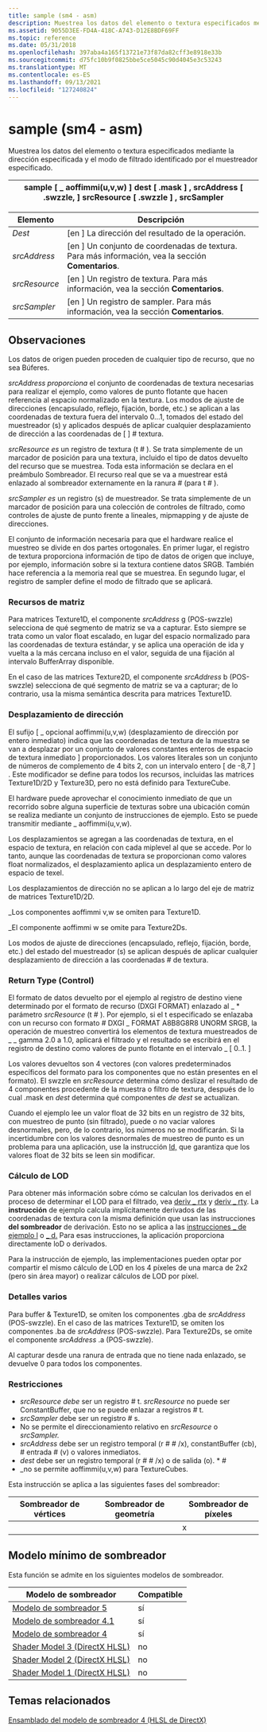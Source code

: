 ```yaml
---
title: sample (sm4 - asm)
description: Muestrea los datos del elemento o textura especificados mediante la dirección especificada y el modo de filtrado identificado por el muestreador especificado. | sample (sm4 - asm)
ms.assetid: 9055D3EE-FD4A-418C-A743-D12E8BDF69FF
ms.topic: reference
ms.date: 05/31/2018
ms.openlocfilehash: 397aba4a165f13721e73f87da82cff3e8918e33b
ms.sourcegitcommit: d75fc10b9f0825bbe5ce5045c90d4045e3c53243
ms.translationtype: MT
ms.contentlocale: es-ES
ms.lasthandoff: 09/13/2021
ms.locfileid: "127240824"
---
```

# <a name="sample-sm4---asm"></a>sample (sm4 - asm)

Muestrea los datos del elemento o textura especificados mediante la dirección especificada y el modo de filtrado identificado por el muestreador especificado.



| sample \[ \_ aoffimmi(u,v,w) \] dest \[ .mask \] , srcAddress \[ .swzzle, \] srcResource \[ .swzzle \] , srcSampler |
|--------------------------------------------------------------------------------------------------------|



 



| Elemento                                                                                                               | Descripción                                                                                        |
|--------------------------------------------------------------------------------------------------------------------|----------------------------------------------------------------------------------------------------|
| <span id="dest"></span><span id="DEST"></span>*Dest*<br/>                                                    | \[en \] La dirección del resultado de la operación.<br/>                                      |
| <span id="srcAddress"></span><span id="srcaddress"></span><span id="SRCADDRESS"></span>*srcAddress*<br/>     | \[en \] Un conjunto de coordenadas de textura. Para más información, vea la sección **Comentarios**.<br/> |
| <span id="srcResource"></span><span id="srcresource"></span><span id="SRCRESOURCE"></span>*srcResource*<br/> | \[en \] Un registro de textura. Para más información, vea la sección **Comentarios**.<br/>           |
| <span id="srcSampler"></span><span id="srcsampler"></span><span id="SRCSAMPLER"></span>*srcSampler*<br/>     | \[en \] Un registro de sampler. Para más información, vea la sección **Comentarios**.<br/>           |



 

## <a name="remarks"></a>Observaciones

Los datos de origen pueden proceden de cualquier tipo de recurso, que no sea Búferes.

*srcAddress proporciona* el conjunto de coordenadas de textura necesarias para realizar el ejemplo, como valores de punto flotante que hacen referencia al espacio normalizado en la textura. Los modos de ajuste de direcciones (encapsulado, reflejo, fijación, borde, etc.) se aplican a las coordenadas de textura fuera del intervalo 0...1, tomados del estado del muestreador (s) y aplicados después de aplicar cualquier desplazamiento de dirección a las coordenadas de \[ \] \# textura.

*srcResource es* un registro de textura (t \# ). Se trata simplemente de un marcador de posición para una textura, incluido el tipo de datos devuelto del recurso que se muestrea. Toda esta información se declara en el preámbulo Sombreador. El recurso real que se va a muestrear está enlazado al sombreador externamente en la ranura \# (para t \# ).

*srcSampler es* un registro (s) de muestreador. Se trata simplemente de un marcador de posición para una colección de controles de filtrado, como controles de ajuste de punto frente a lineales, mipmapping y de ajuste de direcciones.

El conjunto de información necesaria para que el hardware realice el muestreo se divide en dos partes ortogonales. En primer lugar, el registro de textura proporciona información de tipo de datos de origen que incluye, por ejemplo, información sobre si la textura contiene datos SRGB. También hace referencia a la memoria real que se muestrea. En segundo lugar, el registro de sampler define el modo de filtrado que se aplicará.

### <a name="array-resources"></a>Recursos de matriz

Para matrices Texture1D, el componente *srcAddress* g (POS-swzzle) selecciona de qué segmento de matriz se va a capturar. Esto siempre se trata como un valor float escalado, en lugar del espacio normalizado para las coordenadas de textura estándar, y se aplica una operación de ida y vuelta a la más cercana incluso en el valor, seguida de una fijación al intervalo BufferArray disponible.

En el caso de las matrices Texture2D, el componente *srcAddress* b (POS-swzzle) selecciona de qué segmento de matriz se va a capturar; de lo contrario, usa la misma semántica descrita para matrices Texture1D.

### <a name="address-offset"></a>Desplazamiento de dirección

El sufijo \[ \_ opcional aoffimmi(u,v,w) (desplazamiento de dirección por entero inmediato) indica que las coordenadas de textura de la muestra se van a desplazar por un conjunto de valores constantes enteros de espacio de textura inmediato \] proporcionados. Los valores literales son un conjunto de números de complemento de 4 bits 2, con un intervalo entero \[ de -8,7 \] . Este modificador se define para todos los recursos, incluidas las matrices Texture1D/2D y Texture3D, pero no está definido para TextureCube.

El hardware puede aprovechar el conocimiento inmediato de que un recorrido sobre alguna superficie de texturas sobre una ubicación común se realiza mediante un conjunto de instrucciones de ejemplo. Esto se puede transmitir mediante \_ aoffimmi(u,v,w).

Los desplazamientos se agregan a las coordenadas de textura, en el espacio de textura, en relación con cada miplevel al que se accede. Por lo tanto, aunque las coordenadas de textura se proporcionan como valores float normalizados, el desplazamiento aplica un desplazamiento entero de espacio de texel.

Los desplazamientos de dirección no se aplican a lo largo del eje de matriz de matrices Texture1D/2D.

\_Los componentes aoffimmi v,w se omiten para Texture1D.

\_El componente aoffimmi w se omite para Texture2Ds.

Los modos de ajuste de direcciones (encapsulado, reflejo, fijación, borde, etc.) del estado del muestreador (s) se aplican después de aplicar cualquier desplazamiento de dirección a las coordenadas \# de textura.

### <a name="return-type-control"></a>Return Type (Control)

El formato de datos devuelto por el ejemplo al registro de destino viene determinado por el formato de recurso (DXGI FORMAT) enlazado al \_ \* parámetro *srcResource* (t \# ). Por ejemplo, si el t especificado se enlazaba con un recurso con formato \# DXGI \_ FORMAT A8B8G8R8 UNORM SRGB, la operación de muestreo convertirá los elementos de textura muestreados de \_ \_ gamma 2.0 a 1.0, aplicará el filtrado y el resultado se escribirá en el registro de destino como valores de punto flotante en el intervalo \_ \[ 0..1. \]

Los valores devueltos son 4 vectores (con valores predeterminados específicos del formato para los componentes que no están presentes en el formato). El swzzle en *srcResource* determina cómo deslizar el resultado de 4 componentes procedente de la muestra o filtro de textura, después de lo cual .mask en *dest* determina qué componentes *de dest* se actualizan.

Cuando  el ejemplo lee un valor float de 32 bits en un registro de 32 bits, con muestreo de punto (sin filtrado), puede o no vaciar valores desnormales, pero, de lo contrario, los números no se modificarán. Si la incertidumbre con los valores desnormales de muestreo de punto es un problema para una aplicación, use la instrucción [ld,](ld--sm4---asm-.md) que garantiza que los valores float de 32 bits se leen sin modificar.

### <a name="lod-calculation"></a>Cálculo de LOD

Para obtener más información sobre cómo se calculan los derivados en el proceso de determinar el LOD para el filtrado, vea [deriv \_ rtx](deriv-rtx--sm4---asm-.md) y [deriv \_ rty](deriv-rty--sm4---asm-.md). La **instrucción** de ejemplo calcula implícitamente derivados de las coordenadas de textura con la misma definición que usan las instrucciones **del sombreador** de derivación. Esto no se aplica a las [instrucciones \_ de ejemplo l](sample-l--sm4---asm-.md) o [ \_ d.](sample-d--sm4---asm-.md) Para esas instrucciones, la aplicación proporciona directamente loD o derivados.

Para  la instrucción de ejemplo, las implementaciones pueden optar por compartir el mismo cálculo de LOD en los 4 píxeles de una marca de 2x2 (pero sin área mayor) o realizar cálculos de LOD por píxel.

### <a name="miscellaneous-details"></a>Detalles varios

Para buffer & Texture1D, se omiten los componentes .gba de *srcAddress* (POS-swzzle). En el caso de las matrices Texture1D, se omiten los componentes .ba de *srcAddress* (POS-swzzle). Para Texture2Ds, se omite el componente *srcAddress* .a (POS-swzzle).

Al capturar desde una ranura de entrada que no tiene nada enlazado, se devuelve 0 para todos los componentes.

### <a name="restrictions"></a>Restricciones

-   *srcResource debe* ser un registro \# t. *srcResource* no puede ser ConstantBuffer, que no se puede enlazar a registros \# t.
-   *srcSampler* debe ser un registro \# s.
-   No se permite el direccionamiento relativo en *srcResource* o *srcSampler.*
-   *srcAddress* debe ser un registro temporal (r \# \# /x), constantBuffer (cb), \# entrada \# (v) o valores inmediatos.
-   *dest* debe ser un registro temporal (r \# \# /x) o de salida (o). \* \#
-   \_no se permite aoffimmi(u,v,w) para TextureCubes.

Esta instrucción se aplica a las siguientes fases del sombreador:



| Sombreador de vértices | Sombreador de geometría | Sombreador de píxeles |
|---------------|-----------------|--------------|
|               |                 | x            |



 

## <a name="minimum-shader-model"></a>Modelo mínimo de sombreador

Esta función se admite en los siguientes modelos de sombreador.



| Modelo de sombreador                                              | Compatible |
|-----------------------------------------------------------|-----------|
| [Modelo de sombreador 5](d3d11-graphics-reference-sm5.md)        | sí       |
| [Modelo de sombreador 4.1](dx-graphics-hlsl-sm4.md)              | sí       |
| [Modelo de sombreador 4](dx-graphics-hlsl-sm4.md)                | sí       |
| [Shader Model 3 (DirectX HLSL)](dx-graphics-hlsl-sm3.md) | no        |
| [Shader Model 2 (DirectX HLSL)](dx-graphics-hlsl-sm2.md) | no        |
| [Shader Model 1 (DirectX HLSL)](dx-graphics-hlsl-sm1.md) | no        |



 

## <a name="related-topics"></a>Temas relacionados

<dl> <dt>

[Ensamblado del modelo de sombreador 4 (HLSL de DirectX)](dx-graphics-hlsl-sm4-asm.md)
</dt> </dl>

 

 





